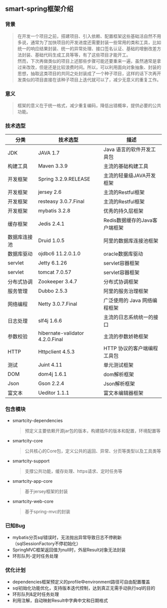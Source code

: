 ## smart-spring框架介绍

### 背景
> 在开发一个项目之前，搭建项目、引入依赖、配置框架这些基础活自然不用多说，通常为了加快项目的开发进度还需要封装一些常用的类和工具，比如统一的响应结果封装、统一的异常处理、接口签名认证、基础的增删改差方法封装、基础代码生成工具等等，有了这些项目才能开工。<br>
> 然而，下次再做类似的项目上述那些步骤可能还要重来一遍，虽然通常是拿过来改改，但是还是比较浪费时间。所以，可以利用面向对象抽象、封装的思想，抽取这类项目的共同之处封装成了一个种子项目，这样的话下次再开发类似的项目直接在该种子项目上迭代就可以了，减少无意义的重复工作。

### 意义
> 框架的意义在于统一格式，减少重复编码，降低出错概率，提供必要的公共功能。

### 技术选型
| 分类 | 技术选型 | 描述 |
| --- | --- | --- |
| JDK | JAVA 1.7 | Java 语言的软件开发工具包 |
| 构建工具 | Maven 3.3.9 | 主流的基础构建工具  |
| 开发框架 | Spring 3.2.9.RELEASE | 主流的轻量级JAVA开发框架 |
| 开发框架 | jersey 2.6 | 主流的Restful框架 |
| 开发框架 | resteasy 3.0.7.Final | 主流的Restful框架 |
| 开发框架 | mybatis 3.2.8 | 优秀的持久层框架 |
| 缓存框架 | Jedis 2.4.1 | Redis数据缓存的Java客户端框架 |
| 数据库连接池 | Druid 1.0.5 | 阿里的数据库连接池框架 |
| 数据库驱动 | ojdbc6 11.2.0.1.0 | oracle数据库驱动 |
| servlet | Jetty 6.1.26 | servlet容器框架 |
| servlet | tomcat 7.0.57 | servlet容器框架 |
| 分布式协调 | Zookeeper 3.4.7 | 分布式协调框架 |
| 服务管理 | Dubbo 2.5.3 | 阿里的服务治理框架 |
| 网络编程 | Netty 3.0.7.Final | 广泛使用的 Java 网络编程框架 |
| 日志处理 | slf4j 1.6.6 | 主流的日志系统统一的接口 |
| 参数校验 | hibernate-validator 4.2.0.Final | 主流的参数娇艳框架 |
| HTTP | Httpclient 4.5.3 | HTTP 协议的客户端编程工具包 |
| 测试| Juint 4.11 | 单元测试框架 |
| DOM | dom4j 1.6.1 | dom解析框架 |
| Json | Gson 2.2.4 | Json解析框架 |
| 富文本 | Ueditor 1.1.1 | 富文本编辑器框架 |

### 包含模块
* smartcity-dependencies
    > 预定义主要依赖开源jar包的版本，构建插件的版本和配置，环境配置等
    
* smartcity-core
    > 公共核心的Core包，定义公共的返回、异常、分页等类型以及工具类等
    
* smartcity-support
    > 支撑公共功能，缓存处理、https请求、定时任务等
    
* smartcity-app-core
    > 基于jersey框架的封装

* smartcity-web-core
    > 基于spring-mvc的封装
    
### 已知Bug
* mybatis分页sql错误时，无法抛出异常导致日志不停刷新（sqlSessionFactory不停初始化）
* SpringMVC框架返回值为null时，外层Result对象无法封装
* 环形队列-定时任务处理

### 优化计划
* dependencies框架预定义的profile中environment路径可自由配置覆盖
* sql初始化功能优化，支持版本迭代控制，达到真正无需手动执行sql的目的
* 环形队列&定时任务处理
* 利用注解，自动映射Result中字典中文和日期格式

